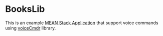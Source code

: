 # BooksLib

This is an example <a href="http://en.wikipedia.org/wiki/MEAN">MEAN Stack Application</a> that support voice commands using <a href="https://github.com/jj09/voiceCmdr">voiceCmdr</a> library.
